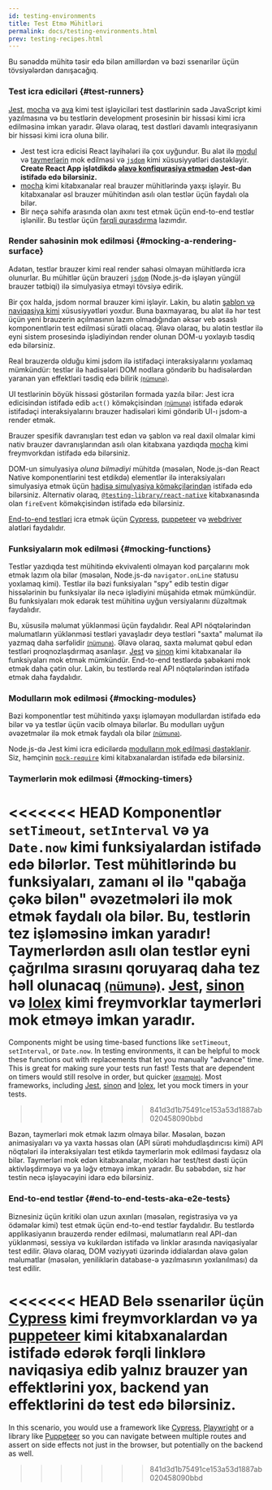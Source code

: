 ```yaml
---
id: testing-environments
title: Test Etmə Mühitləri
permalink: docs/testing-environments.html
prev: testing-recipes.html
---
```


<!-- This document is intended for folks who are comfortable with JavaScript, and have probably written tests with it. It acts as a reference for the differences in testing environments for React components, and how those differences affect the tests that they write. This document also assumes a slant towards web-based react-dom components, but has notes for other renderers. -->

Bu sənəddə mühitə təsir edə bilən amillərdən və bəzi ssenarilər üçün tövsiyələrdən danışacağıq.

### Test icra ediciləri {#test-runners}

[Jest](https://jestjs.io/), [mocha](https://mochajs.org/) və [ava](https://github.com/avajs/ava) kimi test işləyiciləri test dəstlərinin sadə JavaScript kimi yazılmasına və bu testlərin development prosesinin bir hissəsi kimi icra edilməsinə imkan yaradır. Əlavə olaraq, test dəstləri davamlı inteqrasiyanın bir hissəsi kimi icra oluna bilir.

- Jest test icra edicisi React layihələri ilə çox uyğundur. Bu alət ilə [modul](#mocking-modules) və [taymerlərin](#mocking-timers) mok edilməsi və [`jsdom`](#mocking-a-rendering-surface) kimi xüsusiyyətləri dəstəkləyir. **Create React App işlətdikdə [əlavə konfiqurasiya etmədən](https://facebook.github.io/create-react-app/docs/running-tests) Jest-dən istifadə edə bilərsiniz.**
- [mocha](https://mochajs.org/#running-mocha-in-the-browser) kimi kitabxanalar real brauzer mühitlərində yaxşı işləyir. Bu kitabxanalar əsl brauzer mühitindən asılı olan testlər üçün faydalı ola bilər.
- Bir neçə səhifə arasında olan axını test etmək üçün end-to-end testlər işlənilir. Bu testlər üçün [fərqli quraşdırma](#end-to-end-tests-aka-e2e-tests) lazımdır.

### Render sahəsinin mok edilməsi {#mocking-a-rendering-surface}

Adətən, testlər brauzer kimi real render sahəsi olmayan mühitlərdə icra olunurlar. Bu mühitlər üçün brauzeri [`jsdom`](https://github.com/jsdom/jsdom) (Node.js-də işləyən yüngül brauzer tətbiqi) ilə simulyasiya etməyi tövsiyə edirik.

Bir çox halda, jsdom normal brauzer kimi işləyir. Lakin, bu alətin [şablon və naviqasiya kimi](https://github.com/jsdom/jsdom#unimplemented-parts-of-the-web-platform) xüsusiyyətləri yoxdur. Buna baxmayaraq, bu alət ilə hər test üçün yeni brauzerin açılmasının lazım olmadığından əksər veb əsaslı komponentlərin test edilməsi sürətli olacaq. Əlavə olaraq, bu alətin testlər ilə eyni sistem prosesində işlədiyindən render olunan DOM-u yoxlayıb təsdiq edə bilərsiniz.

Real brauzerdə olduğu kimi jsdom ilə istifadəçi interaksiyalarını yoxlamaq mümkündür: testlər ilə hadisələri DOM nodlara göndərib bu hadisələrdən yaranan yan effektləri təsdiq edə bilirik [<small>(nümunə)</small>](/docs/testing-recipes.html#events).

UI testlərinin böyük hissəsi göstərilən formada yazıla bilər: Jest icra edicisindən istifadə edib `act()` köməkçisindən [<small>(nümunə)</small>](/docs/testing-recipes.html) istifadə edərək istifadəçi interaksiyalarını brauzer hadisələri kimi göndərib UI-ı jsdom-a render etmək.

Brauzer spesifik davranışları test edən və şablon və real daxil olmalar kimi nativ brauzer davranışlarından asılı olan kitabxana yazdıqda [mocha](https://mochajs.org/) kimi freymvorkdan istifadə edə bilərsiniz.

DOM-un simulyasiya _oluna bilmədiyi_ mühitdə (məsələn, Node.js-dən React Native komponentlərini test etdikdə) elementlər ilə interaksiyaları simulyasiya etmək üçün [hadisə simulyasiya köməkçilərindən](/docs/test-utils.html#simulate) istifadə edə bilərsiniz. Alternativ olaraq, [`@testing-library/react-native`](https://testing-library.com/docs/react-native-testing-library/intro) kitabxanasında olan `fireEvent` köməkçisindən istifadə edə bilərsiniz.

[End-to-end testləri](#end-to-end-tests-aka-e2e-tests) icra etmək üçün [Cypress](https://www.cypress.io/), [puppeteer](https://github.com/GoogleChrome/puppeteer) və [webdriver](https://www.seleniumhq.org/projects/webdriver/) alətləri faydalıdır.

### Funksiyaların mok edilməsi {#mocking-functions}

Testlər yazdıqda test mühitində ekvivalenti olmayan kod parçalarını mok etmək lazım ola bilər (məsələn, Node.js-də `navigator.onLine` statusu yoxlamaq kimi). Testlər ilə bəzi funksiyaları "spy" edib testin digər hissələrinin bu funksiyalar ilə necə işlədiyini müşahidə etmək mümkündür. Bu funksiyaları mok edərək test mühitinə uyğun versiyalarını düzəltmək faydalıdır.

Bu, xüsusilə məlumat yüklənməsi üçün faydalıdır. Real API nöqtələrindən məlumatların yüklənməsi testləri yavaşladır deyə testləri "saxta" məlumat ilə yazmaq daha sərfəlidir [<small>(nümunə)</small>](/docs/testing-recipes.html#data-fetching). Əlavə olaraq, saxta məlumat qəbul edən testləri proqnozlaşdırmaq asanlaşır. [Jest](https://jestjs.io/) və [sinon](https://sinonjs.org/) kimi kitabxanalar ilə funksiyaları mok etmək mümkündür. End-to-end testlərdə şəbəkəni mok etmək daha çətin olur. Lakin, bu testlərdə real API nöqtələrindən istifadə etmək daha faydalıdır.

### Modulların mok edilməsi {#mocking-modules}

Bəzi komponentlər test mühitində yaxşı işləməyən modullardan istifadə edə bilər və ya testlər üçün vacib olmaya bilərlər. Bu modulları uyğun əvəzetmələr ilə mok etmək faydalı ola bilər [<small>(nümunə)</small>](/docs/testing-recipes.html#mocking-modules).

Node.js-də Jest kimi icra edicilərdə [modulların mok edilməsi dəstəklənir](https://jestjs.io/docs/en/manual-mocks). Siz, həmçinin [`mock-require`](https://www.npmjs.com/package/mock-require) kimi kitabxanalardan istifadə edə bilərsiniz.

### Taymerlərin mok edilməsi {#mocking-timers}

<<<<<<< HEAD
Komponentlər `setTimeout`, `setInterval` və ya `Date.now` kimi funksiyalardan istifadə edə bilərlər. Test mühitlərində bu funksiyaları, zamanı əl ilə "qabağa çəkə bilən" əvəzetmələri ilə mok etmək faydalı ola bilər. Bu, testlərin tez işləməsinə imkan yaradır! Taymerlərdən asılı olan testlər eyni çağrılma sırasını qoruyaraq daha tez həll olunacaq [<small>(nümunə)</small>](/docs/testing-recipes.html#timers). [Jest](https://jestjs.io/docs/en/timer-mocks), [sinon](https://sinonjs.org/releases/v7.3.2/fake-timers/) və [lolex](https://github.com/sinonjs/lolex) kimi freymvorklar taymerləri mok etməyə imkan yaradır.
=======
Components might be using time-based functions like `setTimeout`, `setInterval`, or `Date.now`. In testing environments, it can be helpful to mock these functions out with replacements that let you manually "advance" time. This is great for making sure your tests run fast! Tests that are dependent on timers would still resolve in order, but quicker [<small>(example)</small>](/docs/testing-recipes.html#timers). Most frameworks, including [Jest](https://jestjs.io/docs/en/timer-mocks), [sinon](https://sinonjs.org/releases/latest/fake-timers) and [lolex](https://github.com/sinonjs/lolex), let you mock timers in your tests.
>>>>>>> 841d3d1b75491ce153a53d1887ab020458090bbd

Bəzən, taymerləri mok etmək lazım olmaya bilər. Məsələn, bəzən animasiyaları və ya vaxta həssas olan (API sürəti məhdudlaşdırıcısı kimi) API nöqtələri ilə interaksiyaları test etikdə taymerlərin mok edilməsi faydasız ola bilər. Taymerləri mok edən kitabxanalar, mokları hər test/test dəsti üçün aktivləşdirməyə və ya ləğv etməyə imkan yaradır. Bu səbəbdən, siz hər testin necə işləyəcəyini idarə edə bilərsiniz.

### End-to-end testlər {#end-to-end-tests-aka-e2e-tests}

Biznesiniz üçün kritiki olan uzun axınları (məsələn, registrasiya və ya ödəmələr kimi) test etmək üçün end-to-end testlər faydalıdır. Bu testlərdə applikasiyanın brauzerdə render edilməsi, məlumatların real API-dan yüklənməsi, sessiya və kukilərdən istifadə və linklər arasında naviqasiyalar test edilir. Əlavə olaraq, DOM vəziyyəti üzərində iddialardan əlavə gələn məlumatlar (məsələn, yeniliklərin database-ə yazılmasının yoxlanılması) da test edilir.

<<<<<<< HEAD
Belə ssenarilər üçün [Cypress](https://www.cypress.io/) kimi freymvorklardan və ya [puppeteer](https://github.com/GoogleChrome/puppeteer) kimi kitabxanalardan istifadə edərək fərqli linklərə naviqasiya edib yalnız brauzer yan effektlərini yox, backend yan effektlərini də test edə bilərsiniz.
=======
In this scenario, you would use a framework like [Cypress](https://www.cypress.io/), [Playwright](https://playwright.dev) or a library like [Puppeteer](https://pptr.dev/) so you can navigate between multiple routes and assert on side effects not just in the browser, but potentially on the backend as well.
>>>>>>> 841d3d1b75491ce153a53d1887ab020458090bbd
